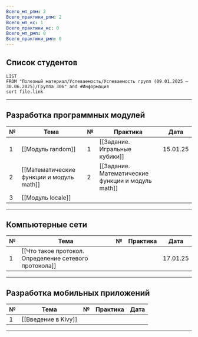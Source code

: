 ```yaml
---
Всего_мп_рпм: 2
Всего_практики_рпм: 2
Всего_мп_кс: 1
Всего_практики_кс: 0
Всего_мп_рмп: 0
Всего_практики_рмп: 0
---
```

## Список студентов

```dataview
LIST
FROM "Полезный материал/Успеваемость/Успеваемость групп (09.01.2025 – 30.06.2025)/Группа 306" and #Информация 
sort file.link
```

---
## Разработка программных модулей

| №   | Тема                                     | №   | Практика                                          | Дата     |
| --- | ---------------------------------------- | --- | ------------------------------------------------- | -------- |
| 1   | [[Модуль random]]                        | 1   | [[Задание. Игральные кубики]]                     | 15.01.25 |
| 2   | [[Математические функции и модуль math]] | 2   | [[Задание. Математические функции и модуль math]] |          |
| 3   | [[Модуль locale]]                        |     |                                                   |          |

---
## Компьютерные сети

| №   | Тема                                                   | №   | Практика | Дата     |
| --- | ------------------------------------------------------ | --- | -------- | -------- |
| 1   | [[Что такое протокол. Определение сетевого протокола]] |     |          | 17.01.25 |

---
## Разработка мобильных приложений

| №   | Тема                | №   | Практика | Дата |
| --- | ------------------- | --- | -------- | ---- |
| 1   | [[Введение в Kivy]] |     |          |      |

---
